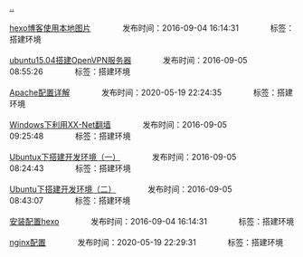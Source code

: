 [..](/README.md)<br/><br/>
[hexo博客使用本地图片](/env/hexo_pic.md)&emsp;&emsp;&emsp;&emsp;发布时间：2016-09-04 16:14:31&emsp;&emsp;&emsp;&emsp;标签：搭建环境<br/><br/>
[ubuntu15.04搭建OpenVPN服务器](/env/ubuntu_openvpn.md)&emsp;&emsp;&emsp;&emsp;发布时间：2016-09-05 08:55:26&emsp;&emsp;&emsp;&emsp;标签：搭建环境<br/><br/>
[Apache配置详解](/env/apache_conf.md)&emsp;&emsp;&emsp;&emsp;发布时间：2020-05-19 22:24:35&emsp;&emsp;&emsp;&emsp;标签：搭建环境<br/><br/>
[Windows下利用XX-Net翻墙](/env/win_xxnet.md)&emsp;&emsp;&emsp;&emsp;发布时间：2016-09-05 09:25:48&emsp;&emsp;&emsp;&emsp;标签：搭建环境<br/><br/>
[Ubuntux下搭建开发环境（一）](/env/ubuntu_env1.md)&emsp;&emsp;&emsp;&emsp;发布时间：2016-09-05 08:24:43&emsp;&emsp;&emsp;&emsp;标签：搭建环境<br/><br/>
[Ubuntu下搭建开发环境（二）](/env/ubuntu_env2.md)&emsp;&emsp;&emsp;&emsp;发布时间：2016-09-05 08:43:07&emsp;&emsp;&emsp;&emsp;标签：搭建环境<br/><br/>
[安装配置hexo](/env/hexo_install.md)&emsp;&emsp;&emsp;&emsp;发布时间：2016-09-04 16:14:31&emsp;&emsp;&emsp;&emsp;标签：搭建环境<br/><br/>
[nginx配置](/env/nginx_conf.md)&emsp;&emsp;&emsp;&emsp;发布时间：2020-05-19 22:29:31&emsp;&emsp;&emsp;&emsp;标签：搭建环境<br/><br/>
